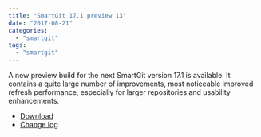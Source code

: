 ```yaml
---
title: "SmartGit 17.1 preview 13"
date: "2017-08-21"
categories: 
  - "smartgit"
tags: 
  - "smartgit"
---
```


A new preview build for the next SmartGit version 17.1 is available. It contains a quite large number of improvements, most noticeable improved refresh performance, especially for larger repositories and usability enhancements.

- [Download](http://www.syntevo.com/smartgit/early-access)
- [Change log](http://www.syntevo.com/smartgit/changelog-eap.txt)
